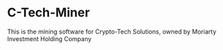 # C-Tech-Miner
This is the mining software for Crypto-Tech Solutions, owned by Moriarty Investment Holding Company
